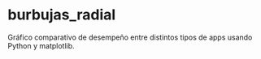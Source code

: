 # burbujas_radial
Gráfico comparativo de desempeño entre distintos tipos de apps usando Python y matplotlib.
